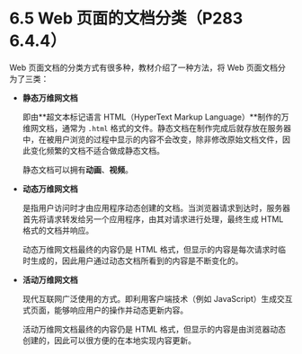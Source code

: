 # 6.5 Web 页面的文档分类（P283 6.4.4）

Web 页面文档的分类方式有很多种，教材介绍了一种方法，将 Web 页面文档分为了三类：

+ **静态万维网文档**

  即由**超文本标记语言 HTML（HyperText Markup Language）**制作的万维网文档，通常为 `.html` 格式的文件。静态文档在制作完成后就存放在服务器中，在被用户浏览的过程中显示的内容不会改变，除非修改原始文档文件，因此变化频繁的文档不适合做成静态文档。

  静态文档可以拥有**动画**、**视频**。

+ **动态万维网文档**

  是指用户访问时才由应用程序动态创建的文档。当浏览器请求到达时，服务器首先将请求转发给另一个应用程序，由其对请求进行处理，最终生成 HTML 格式的文档并响应。

  动态万维网文档最终的内容仍是 HTML 格式，但显示的内容是每次请求时临时生成的，因此用户通过动态文档所看到的内容是不断变化的。

+ **活动万维网文档**

  现代互联网广泛使用的方式。即利用客户端技术（例如 JavaScript）生成交互式页面，能够响应用户的操作并动态更新内容。

  活动万维网文档最终的内容仍是 HTML 格式，但显示的内容是由浏览器动态创建的，因此可以很方便的在本地实现内容更新。